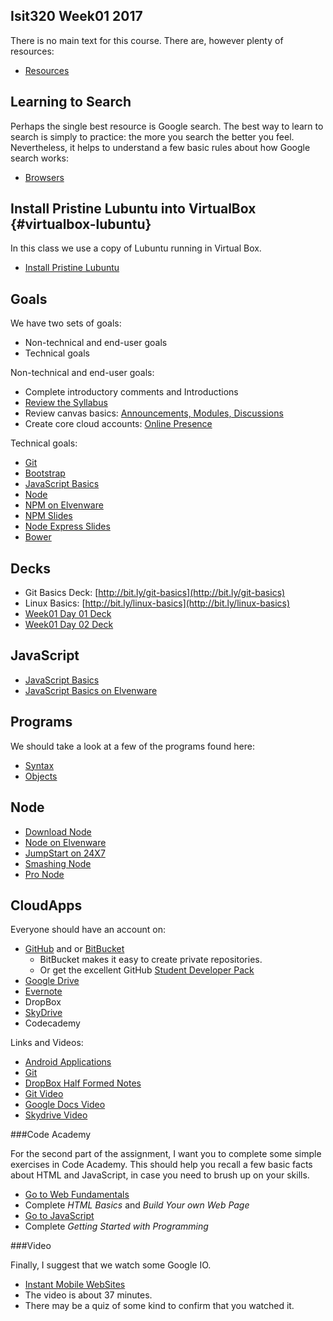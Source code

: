 ## Isit320 Week01 2017

There is no main text for this course. There are, however plenty of resources:

- [Resources](Isit320-Resources.html)

## Learning to Search

Perhaps the single best resource is Google search. The best way to learn to search is simply to practice: the more you search the better you feel. Nevertheless, it helps to understand a few basic rules about how Google search works:

- [Browsers][elf-browse]

[elf-browse]: http://www.elvenware.com/charlie/development/cloud/Browsers.html

## Install Pristine Lubuntu into VirtualBox {#virtualbox-lubuntu}

In this class we use a copy of Lubuntu running in Virtual Box.

- [Install Pristine Lubuntu][pristine-lubuntu]

## Goals

We have two sets of goals:

- Non-technical and end-user goals
- Technical goals

Non-technical and end-user goals:

- Complete introductory comments and Introductions
- [Review the Syllabus](http://bit.ly/isit320-syllabus-2016)
- Review canvas basics: [Announcements, Modules, Discussions](http://bit.ly/V6JECq)
- Create core cloud accounts: [Online Presence][online-presence]

Technical goals:

- [Git](http://bit.ly/1b3r61o)
- [Bootstrap][elf-boot]
- [JavaScript Basics](http://bit.ly/1gNA3ct)
- [Node][elf-node]
- [NPM on Elvenware][elven-npm]
- [NPM Slides](http://bit.ly/elf-npm)
- [Node Express Slides](http://bit.ly/JavaScriptNode)
- [Bower](http://bit.ly/elf-bower)

[elven-npm]: http://www.elvenware.com/charlie/development/web/JavaScript/NodeJs.html#npm-local-libraries
[online-presence]: http://www.ccalvert.net/books/CloudNotes/Assignments/OnlinePresence01.html
[elf-node]: http://www.elvenware.com/charlie/development/web/JavaScript/NodeJs.html
[elf-boot]: http://www.elvenware.com/charlie/development/web/CssGuide/Bootstrap.html

## Decks

- Git Basics Deck: [http://bit.ly/git-basics](http://bit.ly/git-basics)
- Linux Basics: [http://bit.ly/linux-basics](http://bit.ly/linux-basics)
- [Week01 Day 01 Deck](http://bit.ly/1gNIiFm)
- [Week01 Day 02 Deck](http://bit.ly/1b3qfOf)

## JavaScript

- [JavaScript Basics](http://bit.ly/OPDg3s)
- [JavaScript Basics on Elvenware](http://bit.ly/1gNAweH)

## Programs

We should take a look at a few of the programs found here:

- [Syntax](https://github.com/charliecalvert/JsObjects/tree/master/JavaScript/Syntax)
- [Objects](https://github.com/charliecalvert/JsObjects/tree/master/JavaScript/Objects)


## Node

- [Download Node](http://nodejs.org/)
- [Node on Elvenware](http://elvenware.com/charlie/development/web/JavaScript/NodeJs.html)
- [JumpStart on 24X7](http://library.books24x7.com.ezproxy.bellevuecollege.edu/toc.aspx?bkid=50176)
- [Smashing Node](http://library.books24x7.com.ezproxy.bellevuecollege.edu/toc.aspx?bookid=45126)
- [Pro Node](http://library.books24x7.com.ezproxy.bellevuecollege.edu/toc.aspx?bookid=46610)

## CloudApps


Everyone should have an account on:

- [GitHub](https://github.com/) and or [BitBucket](https://bitbucket.org/)
    - BitBucket makes it easy to create private repositories.
    - Or get the excellent GitHub [Student Developer Pack](https://education.github.com/pack)
- [Google Drive](http://www.elvenware.com/charlie/os/Android/AndroidApplications.html#googleDocs)
- [Evernote](http://www.elvenware.com/charlie/os/Android/AndroidApplications.html#evernote)
- DropBox
- [SkyDrive](http://www.elvenware.com/charlie/os/Android/AndroidApplications.html#microsoftSkyDrive)
- Codecademy

Links and Videos:

- [Android Applications](http://www.elvenware.com/charlie/os/Android/AndroidApplications.html)
- [Git](http://www.elvenware.com/charlie/development/cloud/Git.html)
- [DropBox Half Formed Notes](http://www.elvenware.com/charlie/development/cloud/DropBox.html)
- [Git Video](http://youtu.be/p1obmWF6Nks)
- [Google Docs Video](http://youtu.be/NMkTz3Rvgfo)
- [Skydrive Video](http://youtu.be/gMACtVIEV0A)

###Code Academy

For the second part of the assignment, I want you to complete some
simple exercises in Code Academy. This should help you recall a few
basic facts about HTML and JavaScript, in case you need to brush up
on your skills.

- [Go to Web Fundamentals](http://www.codecademy.com/tracks/web)
- Complete *HTML Basics* and *Build Your own Web Page*
- [Go to JavaScript](http://www.codecademy.com/tracks/javascript)
- Complete *Getting Started with Programming*

###Video

Finally, I suggest that we watch some Google IO.

- [Instant Mobile WebSites](https://developers.google.com/events/io/sessions/325128936)
- The video is about 37 minutes.
- There may be a quiz of some kind to confirm that you watched it.


[pristine-lubuntu]: http://www.ccalvert.net/books/CloudNotes/tips/InstallPristineLubuntu.html
